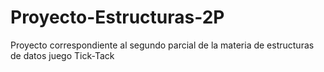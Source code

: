 # Proyecto-Estructuras-2P
Proyecto correspondiente al segundo parcial de la materia de estructuras de datos juego Tick-Tack
